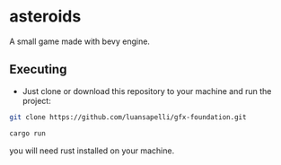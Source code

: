 # asteroids

A small game made with bevy engine.

## Executing

* Just clone or download this repository to your machine and run the project:
```bash
git clone https://github.com/luansapelli/gfx-foundation.git
```

```bash
cargo run
```

you will need rust installed on your machine.
